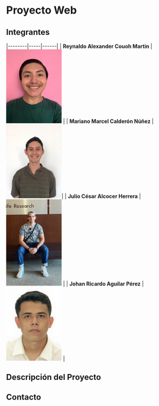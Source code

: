 # Proyecto Web

## Integrantes

|--------|-----|------|
| **Reynaldo Alexander Couoh Martin** | <img src="https://github.com/ReynaldoCoMa/Proyecto-DAW/blob/main/Assets/Reynaldo.jpeg"  width="150"/>   |
| **Mariano Marcel Calderón Núñez** |<img src="https://github.com/ReynaldoCoMa/Proyecto-DAW/blob/main/Assets/Mariano.jpeg"  width="150"/>|
| **Julio César Alcocer Herrera** | <img src="https://github.com/ReynaldoCoMa/Proyecto-DAW/blob/main/Assets/Julio.jpeg"  width="150"/> |
| **Johan Ricardo Aguilar Pérez** | <img src="https://github.com/ReynaldoCoMa/Proyecto-DAW/blob/main/Assets/Johan.jpeg"  width="150"/> |

## Descripción del Proyecto


## Contacto

